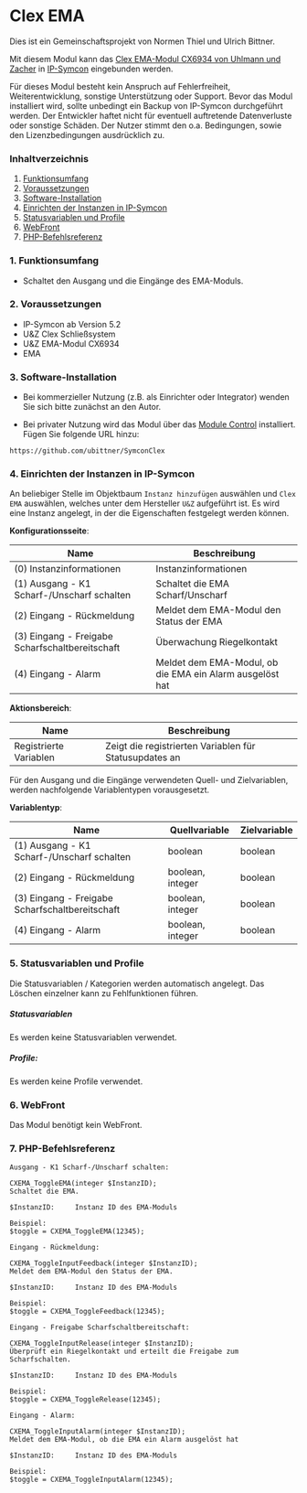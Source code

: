 # Clex EMA

Dies ist ein Gemeinschaftsprojekt von Normen Thiel und Ulrich Bittner.  

Mit diesem Modul kann das [Clex EMA-Modul CX6934 von Uhlmann und Zacher](https://uundz.com/systeme/komponenten/ema-modul.html) in [IP-Symcon](https://www.symcon.de/) eingebunden werden.

Für dieses Modul besteht kein Anspruch auf Fehlerfreiheit, Weiterentwicklung, sonstige Unterstützung oder Support. Bevor das Modul installiert wird, sollte unbedingt ein Backup von IP-Symcon durchgeführt werden. Der Entwickler haftet nicht für eventuell auftretende Datenverluste oder sonstige Schäden. Der Nutzer stimmt den o.a. Bedingungen, sowie den Lizenzbedingungen ausdrücklich zu.

### Inhaltverzeichnis

1. [Funktionsumfang](#1-funktionsumfang)
2. [Voraussetzungen](#2-voraussetzungen)
3. [Software-Installation](#3-software-installation)
4. [Einrichten der Instanzen in IP-Symcon](#4-einrichten-der-instanzen-in-ip-symcon)
5. [Statusvariablen und Profile](#5-statusvariablen-und-profile)
6. [WebFront](#6-webfront)
7. [PHP-Befehlsreferenz](#7-php-befehlsreferenz)

### 1. Funktionsumfang

* Schaltet den Ausgang und die Eingänge des EMA-Moduls.

### 2. Voraussetzungen

- IP-Symcon ab Version 5.2
- U&Z Clex Schließsystem
- U&Z EMA-Modul CX6934
- EMA

### 3. Software-Installation

- Bei kommerzieller Nutzung (z.B. als Einrichter oder Integrator) wenden Sie sich bitte zunächst an den Autor.
  
- Bei privater Nutzung wird das Modul über das [Module Control](https://www.symcon.de/service/dokumentation/modulreferenz/module-control/) installiert. Fügen Sie folgende URL hinzu:  

`https://github.com/ubittner/SymconClex`

### 4. Einrichten der Instanzen in IP-Symcon  

An beliebiger Stelle im Objektbaum `Instanz hinzufügen` auswählen und `Clex EMA` auswählen, welches unter dem Hersteller `U&Z` aufgeführt ist. Es wird eine Instanz angelegt, in der die Eigenschaften festgelegt werden können.

__Konfigurationsseite__:

Name                                            | Beschreibung
----------------------------------------------- | ----------------------------------------------------------
(0) Instanzinformationen                        | Instanzinformationen
(1) Ausgang - K1 Scharf-/Unscharf schalten      | Schaltet die EMA Scharf/Unscharf
(2) Eingang - Rückmeldung                       | Meldet dem EMA-Modul den Status der EMA
(3) Eingang - Freigabe Scharfschaltbereitschaft | Überwachung Riegelkontakt
(4) Eingang - Alarm                             | Meldet dem EMA-Modul, ob die EMA ein Alarm ausgelöst hat

__Aktionsbereich__:

Name                    | Beschreibung
----------------------- | ------------------------------------------------------
Registrierte Variablen  | Zeigt die registrierten Variablen für Statusupdates an

Für den Ausgang und die Eingänge verwendeten Quell- und Zielvariablen, werden nachfolgende Variablentypen vorausgesetzt.

__Variablentyp__:

Name                                            | Quellvariable     | Zielvariable
----------------------------------------------- | ----------------- | ----------------
(1) Ausgang - K1 Scharf-/Unscharf schalten      | boolean           | boolean
(2) Eingang - Rückmeldung                       | boolean, integer  | boolean
(3) Eingang - Freigabe Scharfschaltbereitschaft | boolean, integer  | boolean
(4) Eingang - Alarm                             | boolean, integer  | boolean

### 5. Statusvariablen und Profile  

Die Statusvariablen / Kategorien werden automatisch angelegt. Das Löschen einzelner kann zu Fehlfunktionen führen.

##### Statusvariablen

Es werden keine Statusvariablen verwendet.
 
##### Profile:

Es werden keine Profile verwendet.

### 6. WebFront

Das Modul benötigt kein WebFront.

### 7. PHP-Befehlsreferenz  

```text
Ausgang - K1 Scharf-/Unscharf schalten:  

CXEMA_ToggleEMA(integer $InstanzID);    
Schaltet die EMA.  

$InstanzID:     Instanz ID des EMA-Moduls

Beispiel:  
$toggle = CXEMA_ToggleEMA(12345);
```  

```text
Eingang - Rückmeldung:  

CXEMA_ToggleInputFeedback(integer $InstanzID);    
Meldet dem EMA-Modul den Status der EMA.

$InstanzID:     Instanz ID des EMA-Moduls

Beispiel:  
$toggle = CXEMA_ToggleFeedback(12345);
```  

```text
Eingang - Freigabe Scharfschaltbereitschaft:  

CXEMA_ToggleInputRelease(integer $InstanzID);    
Überprüft ein Riegelkontakt und erteilt die Freigabe zum Scharfschalten.

$InstanzID:     Instanz ID des EMA-Moduls

Beispiel:  
$toggle = CXEMA_ToggleRelease(12345);
```  

```text
Eingang - Alarm:  

CXEMA_ToggleInputAlarm(integer $InstanzID);    
Meldet dem EMA-Modul, ob die EMA ein Alarm ausgelöst hat

$InstanzID:     Instanz ID des EMA-Moduls

Beispiel:  
$toggle = CXEMA_ToggleInputAlarm(12345);
```


